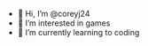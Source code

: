 - 👋 Hi, I’m @coreyj24
- 👀 I’m interested in games
- 🌱 I’m currently learning to coding

<!---
coreyj24/coreyj24 is a ✨ special ✨ repository because its `README.md` (this file) appears on your GitHub profile.
You can click the Preview link to take a look at your changes.
--->
